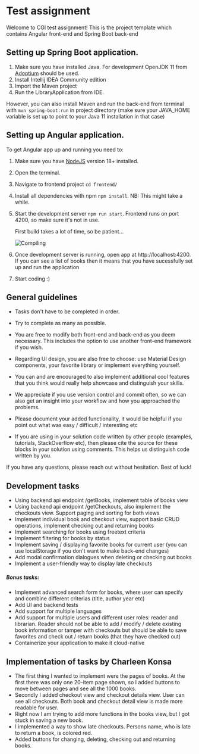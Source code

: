 # Test assignment

Welcome to CGI test assignment!
This is the project template which contains Angular front-end and Spring Boot back-end

## Setting up Spring Boot application.

1. Make sure you have installed Java. For development OpenJDK 11 from [Adoptium](https://adoptium.net/) should be used.
2. Install Intellij IDEA Community edition
3. Import the Maven project
4. Run the LibraryApplication from IDE.

However, you can also install Maven and run the back-end from terminal with
`mvn spring-boot:run` in project directory
(make sure your JAVA_HOME variable is set up to point to
your Java 11 installation in that case)

## Setting up Angular application.

To get Angular app up and running you need to:

1. Make sure you have [NodeJS](https://nodejs.org/en/download/) version 18+ installed.
2. Open the terminal.
3. Navigate to frontend project `cd frontend/`
4. Install all dependencies with npm `npm install`. NB: This might take a while.
5. Start the development server `npm run start`.
   Frontend runs on port 4200, so make sure it's not in use.
   
   First build takes a lot of time, so be patient...

   ![Compiling](https://imgs.xkcd.com/comics/compiling.png)
6. Once development server is running, open app at http://localhost:4200. If you can see a list of books then it means that you have sucessfully set up and run the application
7. Start coding :)

## General guidelines

* Tasks don't have to be completed in order.
* Try to complete as many as possible. 
* You are free to modify both front-end and back-end as you deem necessary. This includes the option to use another front-end framework if you wish.
* Regarding UI design, you are also free to choose: use Material Design components, your favorite library or implement everything yourself.
* You can and are encouraged to also implement additional cool features that you think would
really help showcase and distinguish your skills.

* We appreciate if you use version control and commit often, so we can also get an insight into your
workflow and how you approached the problems. 

* Please document your added functionality, it would be helpful if you point out what was easy / difficult / interesting etc

* If you are using in your solution code written by other people 
(examples, tutorials, StackOverflow etc), then please cite the source for these blocks
in your solution using comments. This helps us distinguish code written by you.

If you have any questions, please reach out without hesitation. Best of luck!

## Development tasks

* Using backend api endpoint /getBooks, implement table of books view
* Using backend api endpoint /getCheckouts, also implement the checkouts view. Support paging and sorting for both views
* Implement individual book and checkout view, support basic CRUD operations, implement checking out and returning books
* Implement searching for books using freetext criteria
* Implement filtering for books by status
* Implement saving / displaying favorite books for current user (you can use localStorage if you don't want to make back-end changes)
* Add modal confirmation dialogues when deleting or checking out books
* Implement a user-friendly way to display late checkouts

##### Bonus tasks:
* Implement advanced search form for books, where user can specify and combine different criterias (title, author year etc)
* Add UI and backend tests 
* Add support for multiple languages
* Add support for multiple users and different user roles: reader and librarian.
Reader should not be able to add / modify / delete existing book information or tamper with checkouts
but should be able to save favorites and check out / return books (that they have checked out)
* Containerize your application to make it cloud-native

## Implementation of tasks by Charleen Konsa

* The first thing I wanted to implement were the pages of books. At the first there was only one 20-item page shown, so I added buttons to move between pages and see all the 1000 books.
* Secondly I added checkout view and checkout details view. User can see all checkouts. Both book and checkout detail view is made more readable for user.
* Right now I am trying to add more functions in the books view, but I got stuck in saving a new book. 
* I implemented a way to show late checkouts. Persons name, who is late to return a book, is colored red.
* Added buttons for changing, deleting, checking out and returning books.

